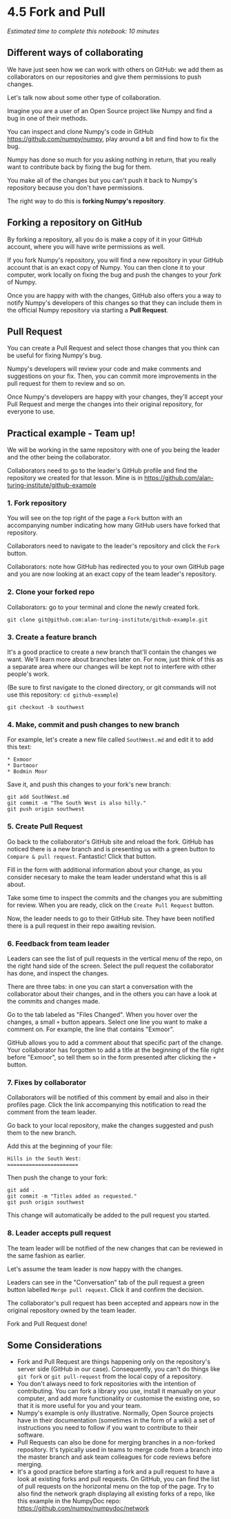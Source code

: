 # 4.5 Fork and Pull

*Estimated time to complete this notebook: 10 minutes*


## Different ways of collaborating

We have just seen how we can work with others on GitHub: we add them as collaborators on our repositories and give them permissions to push changes.

Let's talk now about some other type of collaboration.

Imagine you are a user of an Open Source project like Numpy and find a bug in one of their methods.

You can inspect and clone Numpy's code in GitHub https://github.com/numpy/numpy, play around a bit and find how to fix the bug.

Numpy has done so much for you asking nothing in return, that you really want to contribute back by fixing the bug for them.

You make all of the changes but you can't push it back to Numpy's repository because you don't have permissions.

The right way to do this is __forking Numpy's repository__. 

## Forking a repository on GitHub

By forking a repository, all you do is make a copy of it in your GitHub account, where you will have write permissions as well.

If you fork Numpy's repository, you will find a new repository in your GitHub account that is an exact copy of Numpy.
You can then clone it to your computer, work locally on fixing the bug and push the changes to your _fork_ of Numpy.

Once you are happy with with the changes, GitHub also offers you a way to notify Numpy's developers of this changes so that they can include them in the official Numpy repository via starting a __Pull Request__.

## Pull Request

You can create a Pull Request and select those changes that you think can be useful for fixing Numpy's bug.

Numpy's developers will review your code and make comments and suggestions on your fix.
Then, you can commit more improvements in the pull request for them to review and so on.

Once Numpy's developers are happy with your changes, they'll accept your Pull Request and merge the changes into their original repository, for everyone to use.

## Practical example - Team up!

We will be working in the same repository with one of you being the leader and the other being the collaborator.

Collaborators need to go to the leader's GitHub profile and find the repository we created for that lesson.
Mine is in https://github.com/alan-turing-institute/github-example

### 1. Fork repository

You will see on the top right of the page a `Fork` button with an accompanying number indicating how many GitHub users have forked that repository.

Collaborators need to navigate to the leader's repository and click the `Fork` button.

Collaborators: note how GitHub has redirected you to your own GitHub page and you are now looking at an exact copy of the team leader's repository.

### 2. Clone your forked repo

Collaborators: go to your terminal and clone the newly created fork.

```
git clone git@github.com:alan-turing-institute/github-example.git
```

### 3. Create a feature branch

It's a good practice to create a new branch that'll contain the changes we want.
We'll learn more about branches later on.
For now, just think of this as a separate area where our changes will be kept not to interfere with other people's work.

(Be sure to first navigate to the cloned directory, or git commands will not use this repository: `cd github-example`)
```
git checkout -b southwest
```

### 4. Make, commit and push changes to new branch

For example, let's create a new file called `SouthWest.md` and edit it to add this text:

```
* Exmoor
* Dartmoor
* Bodmin Moor
```

Save it, and push this changes to your fork's new branch:

```
git add SouthWest.md
git commit -m "The South West is also hilly."
git push origin southwest
```

### 5. Create Pull Request

Go back to the collaborator's GitHub site and reload the fork.
GitHub has noticed there is a new branch and is presenting us with a green button to `Compare & pull request`.
Fantastic!
Click that button.

Fill in the form with additional information about your change, as you consider necesary to make the team leader understand what this is all about.

Take some time to inspect the commits and the changes you are submitting for review.
When you are ready, click on the `Create Pull Request` button.

Now, the leader needs to go to their GitHub site.
They have been notified there is a pull request in their repo awaiting revision.

### 6. Feedback from team leader

Leaders can see the list of pull requests in the vertical menu of the repo, on the right hand side of the screen.
Select the pull request the collaborator has done, and inspect the changes.

There are three tabs: in one you can start a conversation with the collaborator about their changes, and in the others you can have a look at the commits and changes made.

Go to the tab labeled as "Files Changed".
When you hover over the changes, a small `+` button appears.
Select one line you want to make a comment on.
For example, the line that contains "Exmoor".

GitHub allows you to add a comment about that specific part of the change.
Your collaborator has forgotten to add a title at the beginning of the file right before "Exmoor", so tell them so in the form presented after clicking the `+` button.

### 7. Fixes by collaborator

Collaborators will be notified of this comment by email and also in their profiles page.
Click the link accompanying  this notification to read the comment from the team leader.

Go back to your local repository, make the changes suggested and push them to the new branch.

Add this at the beginning of your file:

```
Hills in the South West:
=======================

```

Then push the change to your fork:

```
git add .
git commit -m "Titles added as requested."
git push origin southwest
```

This change will automatically be added to the pull request you started.

### 8. Leader accepts pull request

The team leader will be notified of the new changes that can be reviewed in the same fashion as earlier.

Let's assume the team leader is now happy with the changes.

Leaders can see in the "Conversation" tab of the pull request a green button labelled ```Merge pull request```.
Click it and confirm the decision.

The collaborator's pull request has been accepted and appears now in the original repository owned by the team leader.

Fork and Pull Request done!

## Some Considerations

* Fork and Pull Request are things happening only on the repository's server side (GitHub in our case). Consequently, you can't do things like `git fork` or `git pull-request` from the local copy of a repository.
* You don't always need to fork repositories with the intention of contributing. You can fork a library you use, install it manually on your computer, and add more functionality or customise the existing one, so that it is more useful for you and your team.
* Numpy's example is only illustrative. Normally, Open Source projects have in their documentation (sometimes in the form of a wiki) a set of instructions you need to follow if you want to contribute to their software.
* Pull Requests can also be done for merging branches in a non-forked repository. It's typically used in teams to merge code from a branch into the master branch and ask team colleagues for code reviews before merging.
* It's a good practice before starting a fork and a pull request to have a look at existing forks and pull requests. On GitHub, you can find the list of pull requests on the horizontal menu on the top of the page. Try to also find the network graph displaying all existing forks of a repo, like this example in the NumpyDoc repo: https://github.com/numpy/numpydoc/network
